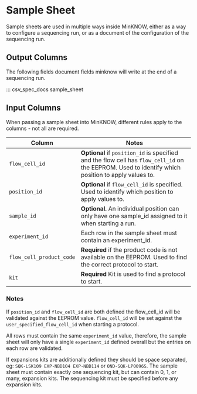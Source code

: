 Sample Sheet
============

Sample sheets are used in multiple ways inside MinKNOW, either as a way to configure a sequencing run, or as a document of the configuration of the sequencing run.


Output Columns
--------------

The following fields document fields minknow will write at the end of a sequencing run.

::: csv_spec_docs sample_sheet


Input Columns
-------------

When passing a sample sheet into MinKNOW, different rules apply to the columns - not all are required.

Column                     | Notes
-------------------------- | ------
``flow_cell_id``           | **Optional** if ``position_id`` is specified and the flow cell has ``flow_cell_id`` on the EEPROM. Used to identify which position to apply values to.
``position_id``            | **Optional** if ``flow_cell_id`` is specified. Used to identify which position to apply values to.
``sample_id``              | **Optional.** An individual position can only have one sample_id assigned to it when starting a run.
``experiment_id``          | Each row in the sample sheet must contain an experiment_id.
``flow_cell_product_code`` | **Required** if the product code is not available on the EEPROM. Used to find the correct protocol to start.
``kit``                    | **Required** Kit is used to find a protocol to start.

### Notes

If ``position_id`` and ``flow_cell_id`` are both defined the flow_cell_id will be validated against the EEPROM value. ``flow_cell_id`` will be set against the ``user_specified_flow_cell_id`` when starting a protocol.

All rows must contain the same ``experiment_id`` value, therefore, the sample sheet will only have a single ``experiment_id`` defined overall but the entries on each row are validated.

If expansions kits are additionally defined they should be space separated, eg: ``SQK-LSK109 EXP-NBD104 EXP-NBD114`` or ``OND-SQK-LP0096S``. The sample sheet must contain exactly one sequencing kit, but can contain 0, 1, or many, expansion kits. The sequencing kit must be specified before any expansion kits.
